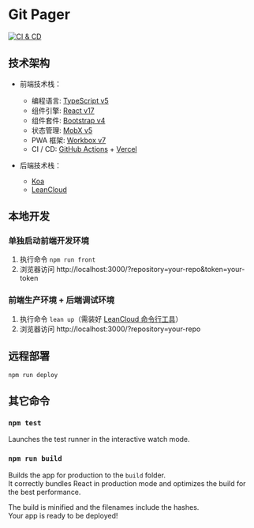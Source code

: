 # Git Pager

[![CI & CD](https://github.com/kaiyuanshe/git-pager/actions/workflows/main.yml/badge.svg)][1]

## 技术架构

- 前端技术栈：

  - 编程语言: [TypeScript v5][2]
  - 组件引擎: [React v17][3]
  - 组件套件: [Bootstrap v4][4]
  - 状态管理: [MobX v5][5]
  - PWA 框架: [Workbox v7][6]
  - CI / CD: [GitHub Actions][7] + [Vercel][8]

- 后端技术栈：

  - [Koa][9]
  - [LeanCloud][10]

## 本地开发

### 单独启动前端开发环境

1.  执行命令 `npm run front`
2.  浏览器访问 http://localhost:3000/?repository=your-repo&token=your-token

### 前端生产环境 + 后端调试环境

1.  执行命令 `lean up`（需装好 [LeanCloud 命令行工具][11]）
2.  浏览器访问 http://localhost:3000/?repository=your-repo

## 远程部署

```shell
npm run deploy
```

## 其它命令

### `npm test`

Launches the test runner in the interactive watch mode.

### `npm run build`

Builds the app for production to the `build` folder.  
It correctly bundles React in production mode and optimizes the build for the best performance.

The build is minified and the filenames include the hashes.  
Your app is ready to be deployed!

[1]: https://github.com/kaiyuanshe/git-pager/actions/workflows/main.yml
[2]: https://www.typescriptlang.org/
[3]: https://react.dev/
[4]: https://getbootstrap.com/docs/4.6/
[5]: https://github.com/mobxjs/mobx/tree/mobx4and5/docs
[6]: https://developers.google.com/web/tools/workbox
[7]: https://github.com/features/actions
[8]: https://vercel.com/
[9]: http://koa.bootcss.com/
[10]: https://leancloud.cn/
[11]: https://leancloud.cn/docs/leanengine_cli.html
